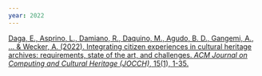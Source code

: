 ```yaml
---
year: 2022
---
```

[Daga, E., Asprino, L., Damiano, R., Daquino, M., Agudo, B. D., Gangemi, A., ... & Wecker, A. (2022). Integrating citizen experiences in cultural heritage archives: requirements, state of the art, and challenges. *ACM Journal on Computing and Cultural Heritage (JOCCH)*, 15(1), 1-35.](10.5281/zenodo.4927657)